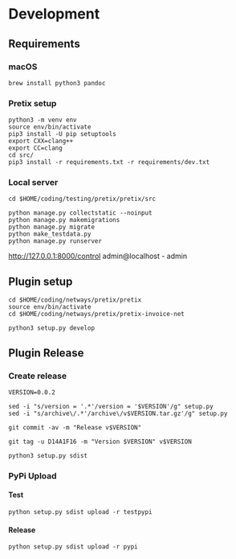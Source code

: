 # Development

## Requirements

### macOS

```
brew install python3 pandoc
```

### Pretix setup

```
python3 -m venv env
source env/bin/activate
pip3 install -U pip setuptools
export CXX=clang++
export CC=clang
cd src/
pip3 install -r requirements.txt -r requirements/dev.txt
```

### Local server

```
cd $HOME/coding/testing/pretix/pretix/src

python manage.py collectstatic --noinput
python manage.py makemigrations
python manage.py migrate
python make_testdata.py
python manage.py runserver
```

http://127.0.0.1:8000/control admin@localhost - admin

## Plugin setup

```
cd $HOME/coding/netways/pretix/pretix
source env/bin/activate
cd $HOME/coding/netways/pretix/pretix-invoice-net
```

```
python3 setup.py develop
```

## Plugin Release

### Create release


```
VERSION=0.0.2
```

```
sed -i "s/version = '.*'/version = '$VERSION'/g" setup.py
sed -i "s/archive\/.*'/archive\/v$VERSION.tar.gz'/g" setup.py

git commit -av -m "Release v$VERSION"
```


```
git tag -u D14A1F16 -m "Version $VERSION" v$VERSION
```

```
python3 setup.py sdist
```

### PyPi Upload

#### Test

```
python setup.py sdist upload -r testpypi
```

#### Release

```
python setup.py sdist upload -r pypi
```
